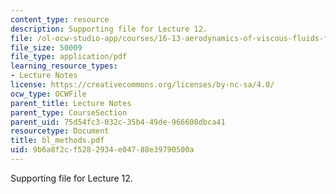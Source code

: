 ```yaml
---
content_type: resource
description: Supporting file for Lecture 12.
file: /ol-ocw-studio-app/courses/16-13-aerodynamics-of-viscous-fluids-fall-2003/9b6a8f2cf5282934e04788e39790500a_bl_methods.pdf
file_size: 50009
file_type: application/pdf
learning_resource_types:
- Lecture Notes
license: https://creativecommons.org/licenses/by-nc-sa/4.0/
ocw_type: OCWFile
parent_title: Lecture Notes
parent_type: CourseSection
parent_uid: 75d54fc3-032c-35b4-49de-966608dbca41
resourcetype: Document
title: bl_methods.pdf
uid: 9b6a8f2c-f528-2934-e047-88e39790500a
---
```

Supporting file for Lecture 12.